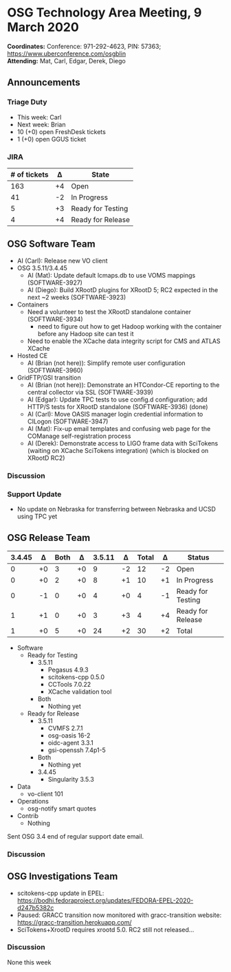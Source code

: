 # OSG Technology Area Meeting,  9 March 2020

**Coordinates:** Conference: 971-292-4623, PIN: 57363; <https://www.uberconference.com/osgblin>  
**Attending:** Mat, Carl, Edgar, Derek, Diego


## Announcements


### Triage Duty

-   This week: Carl
-   Next week: Brian
-   10 (+0) open FreshDesk tickets
-   1 (+0) open GGUS ticket


### JIRA

| # of tickets | &Delta; | State             |
|------------- |-------- |----------------- |
| 163          | +4      | Open              |
| 41           | -2      | In Progress       |
| 5            | +3      | Ready for Testing |
| 4            | +4      | Ready for Release |


## OSG Software Team

-   AI (Carl): Release new VO client
-   OSG 3.5.11/3.4.45
    -   AI (Mat): Update default lcmaps.db to use VOMS mappings (SOFTWARE-3927)
    -   AI (Diego): Build XRootD plugins for XRootD 5; RC2 expected in the next ~2 weeks (SOFTWARE-3923)
-   Containers
    -   Need a volunteer to test the XRootD standalone container (SOFTWARE-3934)
        - need to figure out how to get Hadoop working with the container before any Hadoop site can test it
    -   Need to enable the XCache data integrity script for CMS and ATLAS XCache
-   Hosted CE
    -   AI (Brian (not here)): Simplify remote user configuration (SOFTWARE-3960)
-   GridFTP/GSI transition
    -   AI (Brian (not here)): Demonstrate an HTCondor-CE reporting to the central collector via SSL (SOFTWARE-3939)
    -   AI (Edgar): Update TPC tests to use config.d configuration; add HTTP/S tests for XRootD standalone (SOFTWARE-3936)  (done)
    -   AI (Carl): Move OASIS manager login credential information to CILogon (SOFTWARE-3947)
    -   AI (Mat): Fix-up email templates and confusing web page for the COManage self-registration process
    -   AI (Derek): Demonstrate access to LIGO frame data with SciTokens (waiting on XCache SciTokens integration) (which is blocked on XRootD RC2)


### Discussion



### Support Update

- No update on Nebraska for transferring between Nebraska and UCSD using TPC yet



## OSG Release Team

| 3.4.45 | &Delta; | Both | &Delta; | 3.5.11 | &Delta; | Total | &Delta; | Status            |
| ------ | ------- | ---- | ------- | ------ | ------- | ----- | ------- | ----------------- |
| 0      | +0      | 3    | +0      | 9      | -2      | 12    | -2      | Open              |
| 0      | +0      | 2    | +0      | 8      | +1      | 10    | +1      | In Progress       |
| 0      | -1      | 0    | +0      | 4      | +0      | 4     | -1      | Ready for Testing |
| 1      | +1      | 0    | +0      | 3      | +3      | 4     | +4      | Ready for Release |
| 1      | +0      | 5    | +0      | 24     | +2      | 30    | +2      | Total             |

-   Software  
    -   Ready for Testing  
        -   3.5.11  
            -   Pegasus 4.9.3
            -   scitokens-cpp 0.5.0
            -   CCTools 7.0.22
            -   XCache validation tool
        -   Both  
            -   Nothing yet
    -   Ready for Release  
        -   3.5.11  
            -   CVMFS 2.7.1
            -   osg-oasis 16-2
            -   oidc-agent 3.3.1
            -   gsi-openssh 7.4p1-5
        -   Both  
            -   Nothing yet
        -   3.4.45  
            -   Singularity 3.5.3
-   Data  
    -   vo-client 101
-   Operations  
    -   osg-notify smart quotes
-   Contrib  
    -   Nothing

Sent OSG 3.4 end of regular support date email.

### Discussion


## OSG Investigations Team

-   scitokens-cpp update in EPEL:
    <https://bodhi.fedoraproject.org/updates/FEDORA-EPEL-2020-d247b5382c>
-   Paused: GRACC transition now monitored with gracc-transition website: https://gracc-transition.herokuapp.com/
-   SciTokens+XrootD requires xrootd 5.0.  RC2 still not released...


### Discussion

None this week
